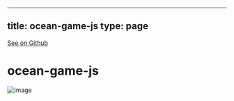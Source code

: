 
---
title: ocean-game-js
type: page
---

[See on Github](https://github.com/jakeroggenbuck/ocean-game-js/)

# ocean-game-js
![image](https://user-images.githubusercontent.com/35516367/170094928-2ee32b44-ef1f-4c63-9c20-0ec3570b5297.png)

